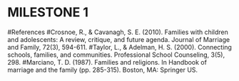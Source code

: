 # MILESTONE 1
#References
#Crosnoe, R., & Cavanagh, S. E. (2010). Families with children and adolescents: A review, critique, and future agenda. Journal of Marriage and Family, 72(3), 594-611.
#Taylor, L., & Adelman, H. S. (2000). Connecting schools, families, and communities. Professional School Counseling, 3(5), 298.
#Marciano, T. D. (1987). Families and religions. In Handbook of marriage and the family (pp. 285-315). Boston, MA: Springer US.
